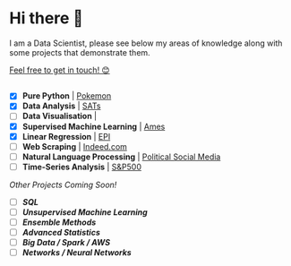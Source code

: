 # Hi there 👋

I am a Data Scientist, please see below my areas of knowledge along with some projects that demonstrate them. 

[Feel free to get in touch! 😊](https://www.linkedin.com/in/marc-lodge)

## 

- [x] **Pure Python** | [Pokemon](https://github.com/Marc-Lodge/Pokemon_Stay)
- [x] **Data Analysis** | [SATs](https://github.com/Marc-Lodge/SATs)
- [ ] **Data Visualisation** | 
- [x] **Supervised Machine Learning** | [Ames](https://github.com/Marc-Lodge/Ames)
- [x] **Linear Regression** | [EPI](https://github.com/Marc-Lodge/EPI)
- [ ] **Web Scraping** | [Indeed.com](https://github.com/Marc-Lodge/Indeed)
- [ ] **Natural Language Processing** | [Political Social Media](https://github.com/Marc-Lodge/Political_Media)
- [ ] **Time-Series Analysis** | [S&P500](https://github.com/Marc-Lodge/SPY)

*Other Projects Coming Soon!*

- [ ] ***SQL***
- [ ] ***Unsupervised Machine Learning***
- [ ] ***Ensemble Methods***
- [ ] ***Advanced Statistics***
- [ ] ***Big Data / Spark / AWS*** 
- [ ] ***Networks / Neural Networks***

<!--
- **Tools** | SQL, Tableau, **Python**; *NumPy, Pandas, Seaborn, Matplotlib, Plotly, SciPy, Scikit-Learn, Statsmodels, Keras, PyTorch*
- **Supervised Machine Learning** | Linear/Logistic Regression, Classification, kNN, Decision Trees, Bagging/Boosting Models
- **Unsupervised Machine Learning** | Pipelines, Principal Component Analysis, Clustering, K-Means, Clustering Evaluation
- **Model Evaluation** | RSE, MSE, Baseline Accuracy, Precision, Recall, F1, ROC, PR Curves, cross-validation, grid-search
- **Additional Machine Learning** | Decision Trees, Random Forests, Bagging, Boosting, Natural Language Processing
- **Networks** | Network Analysis & Robustness, Communities, Recommended Systems, Neural Networks, Tensorflow
- **Statistics** | Probability distributions, Confidence Intervals, Central Limit Theorem, Bayes Rule, Naive Bayes
- **Big Data** | Map-Reduce Algorithm, Divide and Conquer, Hadoop, Spark, AWS
- **Timeseries** | Basics, Autocorrelations, ARMA, ARIMA models
- **Additional** | HTML, Webscraping, RegEx, Databases, API's
| [Seoul Cycle](https://github.com/Marc-Lodge/Seoul_Cycle)
-->

<!--

**Lodgimus/Lodgimus** is a ✨ _special_ ✨ repository because its `README.md` (this file) appears on your GitHub profile.

Here are some ideas to get you started:

- 🔭 I’m currently working on ...
- 🌱 I’m currently learning ...
- 👯 I’m looking to collaborate on ...
- 🤔 I’m looking for help with ...
- 💬 Ask me about ...
- 📫 How to reach me: ...
- 😄 Pronouns: ...
- ⚡ Fun fact: ...

-->
